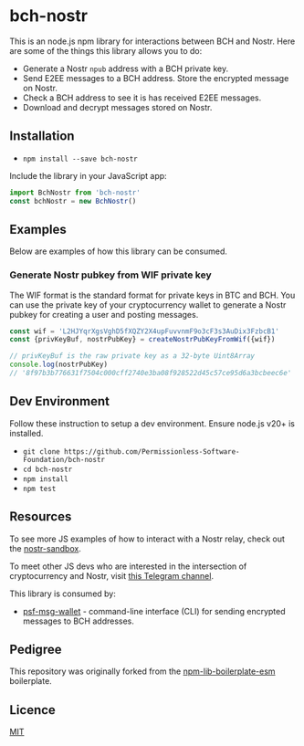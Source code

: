 # bch-nostr

This is an node.js npm library for interactions between BCH and Nostr. Here are some of the things this library allows you to do:

- Generate a Nostr `npub` address with a BCH private key.
- Send E2EE messages to a BCH address. Store the encrypted message on Nostr.
- Check a BCH address to see it is has received E2EE messages.
- Download and decrypt messages stored on Nostr.

## Installation

- `npm install --save bch-nostr`

Include the library in your JavaScript app:

```javascript
import BchNostr from 'bch-nostr'
const bchNostr = new BchNostr()
```

## Examples

Below are examples of how this library can be consumed.

### Generate Nostr pubkey from WIF private key

The WIF format is the standard format for private keys in BTC and BCH. You can use the private key of your cryptocurrency wallet to generate a Nostr pubkey for creating a user and posting messages.

```javascript
const wif = 'L2HJYqrXgsVghD5fXQZY2X4upFuvvnmF9o3cF3s3AuDix3FzbcB1'
const {privKeyBuf, nostrPubKey} = createNostrPubKeyFromWif({wif})

// privKeyBuf is the raw private key as a 32-byte Uint8Array
console.log(nostrPubKey)
// '8f97b3b776631f7504c000cff2740e3ba08f928522d45c57ce95d6a3bcbeec6e'
```

## Dev Environment

Follow these instruction to setup a dev environment. Ensure node.js v20+ is installed.

- `git clone https://github.com/Permissionless-Software-Foundation/bch-nostr`
- `cd bch-nostr`
- `npm install`
- `npm test`

## Resources

To see more JS examples of how to interact with a Nostr relay, check out the [nostr-sandbox](https://github.com/christroutner/nostr-sandbox).

To meet other JS devs who are interested in the intersection of cryptocurrency and Nostr, visit [this Telegram channel](https://t.me/bch_js_toolkit).

This library is consumed by:
- [psf-msg-wallet](https://github.com/Permissionless-Software-Foundation/psf-msg-wallet) - command-line interface (CLI) for sending encrypted messages to BCH addresses.

## Pedigree
This repository was originally forked from the [npm-lib-boilerplate-esm](https://github.com/christroutner/npm-lib-boilerplate-esm) boilerplate.

## Licence
[MIT](LICENSE.md)
